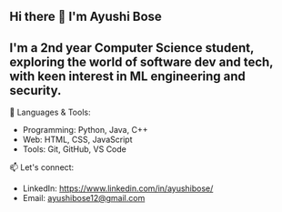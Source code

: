 ## Hi there 👋 I'm Ayushi Bose
## I'm a 2nd year Computer Science student, exploring the world of software dev and tech, with keen interest in ML engineering and security.

🧰 Languages & Tools:
- Programming: Python, Java, C++
- Web: HTML, CSS, JavaScript
- Tools: Git, GitHub, VS Code

📫 Let's connect:
- LinkedIn: https://www.linkedin.com/in/ayushibose/
- Email: ayushibose12@gmail.com

